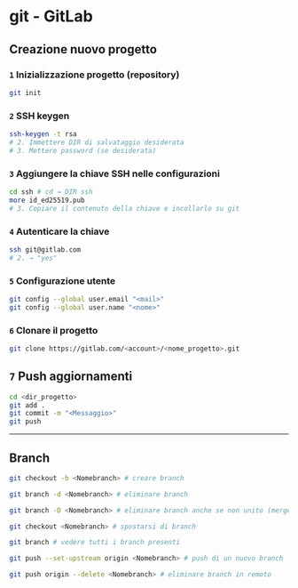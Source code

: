 # **git** - GitLab

## Creazione nuovo progetto

### `1` Inizializzazione progetto (repository)
```bash
git init
```

### `2` SSH keygen

```bash
ssh-keygen -t rsa
# 2. Immettere DIR di salvataggio desiderata
# 3. Mettere password (se desiderata)
```

### `3` Aggiungere la chiave SSH nelle configurazioni

```bash
cd ssh # cd → DIR ssh
more id_ed25519.pub
# 3. Copiare il contenuto della chiave e incollarlo su git
```

### `4` Autenticare la chiave

```bash
ssh git@gitlab.com
# 2. → "yes"
```

### `5` Configurazione utente

```bash
git config --global user.email "<mail>"
git config --global user.name "<nome>"
```

### `6` Clonare il progetto

```bash
git clone https://gitlab.com/<account>/<nome_progetto>.git
```

## `7` Push aggiornamenti

```bash
cd <dir_progetto>
git add .
git commit -m "<Messaggio>"
git push
```

<hr>

## Branch

```bash
git checkout -b <Nomebranch> # creare branch

git branch -d <Nomebranch> # eliminare branch

git branch -D <Nomebranch> # eliminare branch anche se non unito (merge)

git checkout <Nomebranch> # spostarsi di branch

git branch # vedere tutti i branch presenti

git push --set-upstream origin <Nomebranch> # push di un nuovo branch

git push origin --delete <Nomebranch> # eliminare branch in remoto
```
